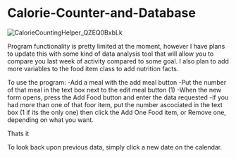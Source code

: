 # Calorie-Counter-and-Database
 ![CalorieCountingHelper_QZEQ0BxbLk](https://user-images.githubusercontent.com/115612092/223562014-5eba8a12-7b24-49e7-8aa1-7907ab5e8030.png)
 
 Program functionality is pretty limited at the moment, however I have plans to update this with some kind of data analysis tool that will allow you to compare you last week of activity compared to some goal. I also plan to add more variables to the food item class to add nutrition facts.
 
 To use the program:
  -Add a meal with the add meal button
  -Put the number of that meal in the text box next to the edit meal button (1)
  -When the new form opens, press the Add Food button and enter the data requested
  -if you had more than one of that foor item, put the number ascociated in the text box (1 if its the only one) then click the Add One Food item, or Remove one, depending on what you want.
  
Thats it

To look back upon previous data, simply click a new date on the calendar.
